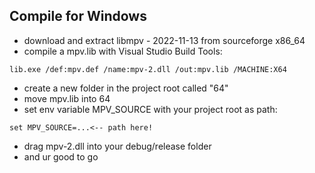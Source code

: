 ## Compile for Windows

- download and extract libmpv - 2022-11-13 from sourceforge x86_64
- compile a mpv.lib with Visual Studio Build Tools:
```
lib.exe /def:mpv.def /name:mpv-2.dll /out:mpv.lib /MACHINE:X64
```
- create a new folder in the project root called "64"
- move mpv.lib into 64
- set env variable MPV_SOURCE with your project root as path:
```
set MPV_SOURCE=...<-- path here!
```
- drag mpv-2.dll into your debug/release folder
- and ur good to go